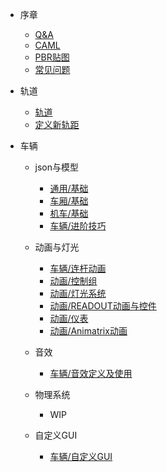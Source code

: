 - 序章
  - [Q&A](Main/Markdowns/QaA.md)
  - [CAML](Main/Markdowns/caml.md)
  - [PBR贴图](Main/Markdowns/pbr.md)
  - [常见问题](Main/Markdowns/Problems.md)

- 轨道
  * [轨道](Main/Markdowns/Track.md)
  * [定义新轨距](Main/Markdowns/Gauge.md)

- 车辆
  - json与模型
    * [通用/基础](Main/Markdowns/EntityRollingStockDefinition.md)
    * [车厢/基础](Main/Markdowns/Cars.md)
    * [机车/基础](Main/Markdowns/Locos.md)
    * [车辆/进阶技巧](Main/Markdowns/CarsAdvanced.md)
    
  - 动画与灯光
    * [车辆/连杆动画](Main/Markdowns/LocoValveGears.md)
    * [动画/控制组](Main/Markdowns/Groups.md)
    * [动画/灯光系统](Main/Markdowns/Lights.md)
    * [动画/READOUT动画与控件](Main/Markdowns/LocosControl.md)
    * [动画/仪表](Main/Markdowns/LocosGauges.md)
    * [动画/Animatrix动画](Main/Markdowns/Animatrix.md)
    
  - 音效
    * [车辆/音效定义及使用](Main/Markdowns/Sounds.md)
    
  - 物理系统
    - WIP
  - 自定义GUI
    * [车辆/自定义GUI](Main/Markdowns/CustomGUI.md)